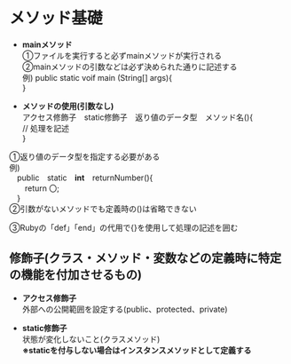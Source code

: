# メソッド基礎

- **mainメソッド**  
  ①ファイルを実行すると必ずmainメソッドが実行される    
  ②mainメソッドの引数などは必ず決められた通りに記述する
  <br>
  例)
  public static voif main (String[] args){  
  }

- **メソッドの使用(引数なし)**  
  アクセス修飾子&emsp;static修飾子&emsp;返り値のデータ型&emsp;メソッド名(){  
  //  処理を記述  
  }

①返り値のデータ型を指定する必要がある  
例)  
&emsp;public&emsp;static&emsp;**int**&emsp;returnNumber(){  
&emsp;&emsp;return 〇;  
&emsp;}  
②引数がないメソッドでも定義時の()は省略できない  

③Rubyの「def」「end」の代用で{}を使用して処理の記述を囲む

## 修飾子(クラス・メソッド・変数などの定義時に特定の機能を付加させるもの)
- **アクセス修飾子**  
  外部への公開範囲を設定する(public、protected、private)  
  
- **static修飾子**  
  状態が変化しないこと(クラスメソッド)  
  **※staticを付与しない場合はインスタンスメソッドとして定義する**
